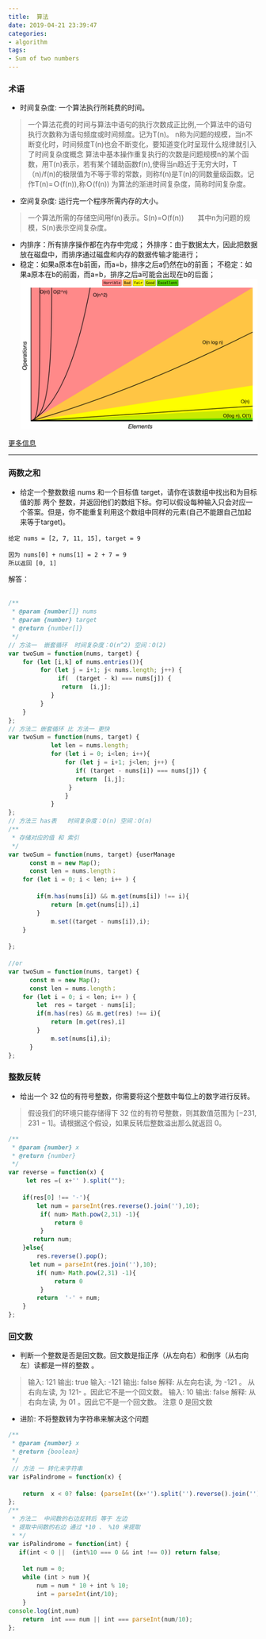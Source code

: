 ```yaml
---
title:  算法
date: 2019-04-21 23:39:47
categories:
- algorithm
tags:
- Sum of two numbers
---
```


### 术语
- 时间复杂度: 一个算法执行所耗费的时间。
> 一个算法花费的时间与算法中语句的执行次数成正比例,一个算法中的语句执行次数称为语句频度或时间频度。记为T(n)。
> n称为问题的规模，当n不断变化时，时间频度T(n)也会不断变化，要知道变化时呈现什么规律就引入了时间复杂度概念
> 算法中基本操作重复执行的次数是问题规模n的某个函数，用T(n)表示，若有某个辅助函数f(n),使得当n趋近于无穷大时，T（n)/f(n)的极限值为不等于零的常数，则称f(n)是T(n)的同数量级函数。记作T(n)=Ｏ(f(n)),称Ｏ(f(n)) 为算法的渐进时间复杂度，简称时间复杂度。
- 空间复杂度: 运行完一个程序所需内存的大小。
> 一个算法所需的存储空间用f(n)表示。S(n)=O(f(n))　　其中n为问题的规模，S(n)表示空间复杂度。
- 内排序：所有排序操作都在内存中完成； 外排序：由于数据太大，因此把数据放在磁盘中，而排序通过磁盘和内存的数据传输才能进行；
- 稳定：如果a原本在b前面，而a=b，排序之后a仍然在b的前面； 不稳定：如果a原本在b的前面，而a=b，排序之后a可能会出现在b的后面；
![复杂度](/static/img/big-o-graph.png)

[更多信息](https://liuchuanliang.com/time-and-space-complexity/)

---

### 两数之和

- 给定一个整数数组 nums 和一个目标值 target，请你在该数组中找出和为目标值的那 两个 整数，并返回他们的数组下标。你可以假设每种输入只会对应一个答案。但是，你不能重复利用这个数组中同样的元素(自己不能跟自己加起来等于target)。

```
给定 nums = [2, 7, 11, 15], target = 9

因为 nums[0] + nums[1] = 2 + 7 = 9
所以返回 [0, 1]
```
解答：
``` javascript

/**
 * @param {number[]} nums
 * @param {number} target
 * @return {number[]}
 */
// 方法一  嵌套循环  时间复杂度：O(n^2) 空间：O(2)
var twoSum = function(nums, target) {
    for (let [i,k] of nums.entries()){
         for (let j = i+1; j< nums.length; j++) {
              if(  (target - k) === nums[j]) {
               return  [i,j];
            }
         }
    }
};
// 方法二 嵌套循环 比 方法一 更快
var twoSum = function(nums, target) {
            let len = nums.length;
            for (let i = 0; i<len; i++){
                for (let j = i+1; j<len; j++) {
                   if( (target - nums[i]) === nums[j]) {
                   return  [i,j];
                 }
                }
            }
};
// 方法三 has表   时间复杂度：O(n) 空间：O(n)
/**
 * 存储对应的值 和 索引
 */
var twoSum = function(nums, target) {userManage
      const m = new Map();
      const len = nums.length；
    for (let i = 0; i < len; i++ ) {

        if(m.has(nums[i]) && m.get(nums[i]) !== i){
            return [m.get(nums[i]),i]
        }
            m.set((target - nums[i]),i);
    }

};

//or
var twoSum = function(nums, target) {
      const m = new Map();
      const len = nums.length；
    for (let i = 0; i < len; i++ ) {
        let  res = target - nums[i];
        if(m.has(res) && m.get(res) !== i){
            return [m.get(res),i]
        }
            m.set(nums[i],i);
      }
};
```
### 整数反转
- 给出一个 32 位的有符号整数，你需要将这个整数中每位上的数字进行反转。
>假设我们的环境只能存储得下 32 位的有符号整数，则其数值范围为 [−231,  231 − 1]。请根据这个假设，如果反转后整数溢出那么就返回 0。

```javascript
/**
 * @param {number} x
 * @return {number}
 */
var reverse = function(x) {
     let res =( x+'' ).split("");

    if(res[0] !== '-'){
        let num = parseInt(res.reverse().join(''),10);
         if( num> Math.pow(2,31) -1){
             return 0
         }
       return num;
    }else{
        res.reverse().pop();
      let num = parseInt(res.join(''),10);
        if( num> Math.pow(2,31) -1){
             return 0
         }
        return  '-' + num;
    }
};
```

### 回文数

- 判断一个整数是否是回文数。回文数是指正序（从左向右）和倒序（从右向左）读都是一样的整数 。
> 输入: 121 输出: true
> 输入: -121 输出: false  解释: 从左向右读, 为 -121 。 从右向左读, 为 121- 。因此它不是一个回文数。
> 输入: 10  输出: false  解释: 从右向左读, 为 01 。因此它不是一个回文数。
> 注意 0 是回文数

- 进阶: 不将整数转为字符串来解决这个问题
```javascript
/**
 * @param {number} x
 * @return {boolean}
 */
 // 方法 一 转化未字符串
var isPalindrome = function(x) {

    return  x < 0? false: (parseInt((x+'').split('').reverse().join('')) === x ? true : false);
};
/**
 * 方法二  中间数的右边反转后 等于 左边
 * 提取中间数的右边 通过 *10 、 %10 来提取
 * */
var isPalindrome = function(int) {
   if(int < 0 ||  (int%10 === 0 && int !== 0)) return false;

    let num = 0;
    while (int > num ){
        num = num * 10 + int % 10;
        int = parseInt(int/10);
    }
console.log(int,num)
    return  int === num || int === parseInt(num/10);
};

```
